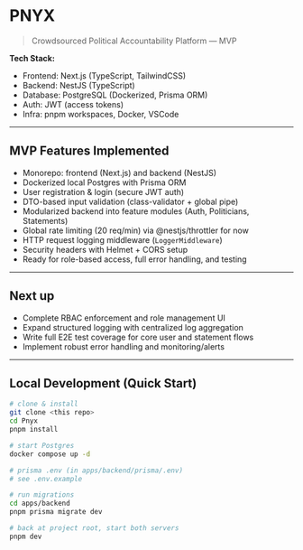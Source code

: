 # PNYX

> Crowdsourced Political Accountability Platform — MVP

**Tech Stack:**  
- Frontend: Next.js (TypeScript, TailwindCSS)  
- Backend: NestJS (TypeScript)  
- Database: PostgreSQL (Dockerized, Prisma ORM)  
- Auth: JWT (access tokens)  
- Infra: pnpm workspaces, Docker, VSCode  

---

## MVP Features Implemented

- Monorepo: frontend (Next.js) and backend (NestJS)  
- Dockerized local Postgres with Prisma ORM  
- User registration & login (secure JWT auth)  
- DTO-based input validation (class-validator + global pipe)  
- Modularized backend into feature modules (Auth, Politicians, Statements)  
- Global rate limiting (20 req/min) via @nestjs/throttler for now  
- HTTP request logging middleware (`LoggerMiddleware`)  
- Security headers with Helmet + CORS setup  
- Ready for role-based access, full error handling, and testing   

---

## Next up

- Complete RBAC enforcement and role management UI  
- Expand structured logging with centralized log aggregation  
- Write full E2E test coverage for core user and statement flows  
- Implement robust error handling and monitoring/alerts

---

## Local Development (Quick Start)

```bash
# clone & install
git clone <this repo>
cd Pnyx
pnpm install

# start Postgres
docker compose up -d

# prisma .env (in apps/backend/prisma/.env)
# see .env.example

# run migrations
cd apps/backend
pnpm prisma migrate dev

# back at project root, start both servers
pnpm dev
